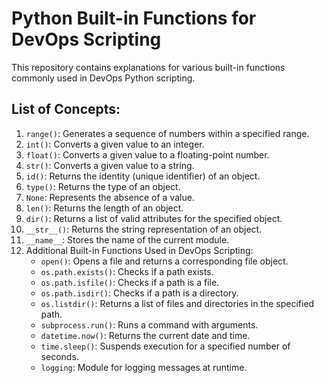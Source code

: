 # Python Built-in Functions for DevOps Scripting

This repository contains explanations for various built-in functions commonly used in DevOps Python scripting.

## List of Concepts:

1. `range()`: Generates a sequence of numbers within a specified range.
2. `int()`: Converts a given value to an integer.
3. `float()`: Converts a given value to a floating-point number.
4. `str()`: Converts a given value to a string.
5. `id()`: Returns the identity (unique identifier) of an object.
6. `type()`: Returns the type of an object.
7. `None`: Represents the absence of a value.
8. `len()`: Returns the length of an object.
9. `dir()`: Returns a list of valid attributes for the specified object.
10. `__str__()`: Returns the string representation of an object.
11. `__name__`: Stores the name of the current module.
12. Additional Built-in Functions Used in DevOps Scripting:
    - `open()`: Opens a file and returns a corresponding file object.
    - `os.path.exists()`: Checks if a path exists.
    - `os.path.isfile()`: Checks if a path is a file.
    - `os.path.isdir()`: Checks if a path is a directory.
    - `os.listdir()`: Returns a list of files and directories in the specified path.
    - `subprocess.run()`: Runs a command with arguments.
    - `datetime.now()`: Returns the current date and time.
    - `time.sleep()`: Suspends execution for a specified number of seconds.
    - `logging`: Module for logging messages at runtime.

